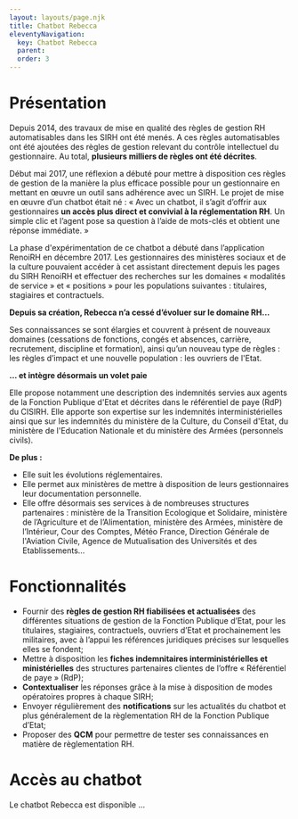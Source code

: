 ```yaml
---
layout: layouts/page.njk
title: Chatbot Rebecca
eleventyNavigation:
  key: Chatbot Rebecca
  parent:
  order: 3
---
```

# Présentation
Depuis 2014, des travaux de mise en qualité des règles de gestion RH automatisables dans les SIRH ont été menés. A ces règles automatisables ont été ajoutées des règles de gestion relevant du contrôle intellectuel du gestionnaire. Au total, **plusieurs milliers de règles ont été décrites**.

Début mai 2017, une réflexion a débuté pour mettre à disposition ces règles de gestion de la manière la plus efficace possible pour un gestionnaire en mettant en œuvre un outil sans adhérence avec un SIRH. Le projet de mise en œuvre d’un chatbot était né : « Avec un chatbot, il s’agit d’offrir aux gestionnaires **un accès plus direct et convivial à la réglementation RH**. Un simple clic et l’agent pose sa question à l’aide de mots-clés et obtient une réponse immédiate. »

La phase d'expérimentation de ce chatbot a débuté dans l’application RenoiRH en décembre 2017. Les gestionnaires des ministères sociaux et de la culture pouvaient accéder à cet assistant directement depuis les pages du SIRH RenoiRH et effectuer des recherches sur les domaines « modalités de service » et « positions » pour les populations suivantes : titulaires, stagiaires et contractuels.

**Depuis sa création, Rebecca n’a cessé d’évoluer sur le domaine RH...**

Ses connaissances se sont élargies et couvrent à présent de nouveaux domaines (cessations de fonctions, congés et absences, carrière, recrutement, discipline et formation), ainsi qu’un nouveau type de règles : les règles d’impact et une nouvelle population : les ouvriers de l'Etat.

**... et intègre désormais un volet paie**

Elle propose notamment une description des indemnités servies aux agents de la Fonction Publique d'Etat et décrites dans le référentiel de paye (RdP) du CISIRH. Elle apporte son expertise sur les indemnités interministérielles ainsi que sur les indemnités du ministère de la Culture, du Conseil d'Etat, du ministère de l'Education Nationale et du ministère des Armées (personnels civils).

**De plus :**

- Elle suit les évolutions réglementaires.
- Elle permet aux ministères de mettre à disposition de leurs gestionnaires leur documentation personnelle.
- Elle offre désormais ses services à de nombreuses structures partenaires : ministère de la Transition Ecologique et Solidaire, ministère de l’Agriculture et de l’Alimentation, ministère des Armées, ministère de l’Intérieur, Cour des Comptes, Météo France, Direction Générale de l'Aviation Civile, Agence de Mutualisation des Universités et des Etablissements…

# Fonctionnalités
- Fournir des **règles de gestion RH fiabilisées et actualisées** des différentes situations de gestion de la Fonction Publique d’Etat, pour les titulaires, stagiaires, contractuels, ouvriers d’Etat et prochainement les militaires, avec à l’appui les références juridiques précises sur lesquelles elles se fondent;
- Mettre à disposition les **fiches indemnitaires interministérielles et ministérielles** des structures partenaires clientes de l’offre « Référentiel de paye » (RdP);
- **Contextualiser** les réponses grâce à la mise à disposition de modes opératoires propres à chaque SIRH;
- Envoyer régulièrement des **notifications** sur les actualités du chatbot et plus généralement de la règlementation RH de la Fonction Publique d’Etat;
- Proposer des **QCM** pour permettre de tester ses connaissances en matière de règlementation RH.

# Accès au chatbot

Le chatbot Rebecca est disponible ...

